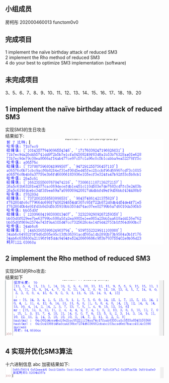 
小组成员
--------
房柯彤 202000460013 functom0v0


完成项目
--------
1 implement the naïve birthday attack of reduced SM3  
2 implement the Rho method of reduced SM3  
4 do your best to optimize SM3 implementation (software)  

未完成项目
---------
3、5、6、7、8、9、10、11、12、13、14、15、16、17、18、19、20


1 implement the naïve birthday attack of reduced SM3
----------------------------------------------------

实现SM3的生日攻击   
结果如下:  
![运行结果](https://github.com/functom0v0/IEP/blob/main/lab1/1.png)

2 implement the Rho method of reduced SM3  
-------------------------------------------
实现SM3的Rho攻击:  
结果如下  
![运行结果](https://github.com/functom0v0/IEP/blob/main/lab1/3.png)

4 实现并优化SM3算法
------------------
十六进制信息 abc 加密结果如下:    
![运行结果](https://github.com/functom0v0/IEP/blob/main/lab1/2.png)

